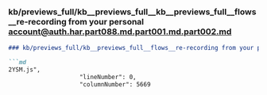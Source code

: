 ### kb/previews_full/kb__previews_full__kb__previews_full__flows__re-recording from your personal account@auth.har.part088.md.part001.md.part002.md

```md
### kb/previews_full/kb__previews_full__flows__re-recording from your personal account@auth.har.part088.md.part001.md (part 002)

```md
2YSM.js",
                    "lineNumber": 0,
                    "columnNumber": 5669
                  
```

```

```
